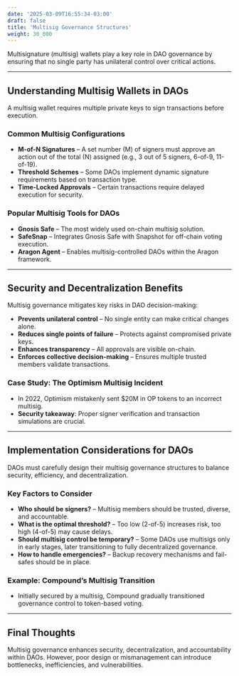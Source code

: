 ```yaml
---
date: '2025-03-09T16:55:34-03:00'
draft: false
title: 'Multisig Governance Structures'
weight: 30_000
---
```


Multisignature (multisig) wallets play a key role in DAO governance by ensuring that no single party has unilateral control over critical actions. 

---

## **Understanding Multisig Wallets in DAOs**  

A multisig wallet requires multiple private keys to sign transactions before execution.  

### **Common Multisig Configurations**  
- **M-of-N Signatures** – A set number (M) of signers must approve an action out of the total (N) assigned (e.g., 3 out of 5 signers, 6-of-9, 11-of-19).  
- **Threshold Schemes** – Some DAOs implement dynamic signature requirements based on transaction type.  
- **Time-Locked Approvals** – Certain transactions require delayed execution for security.  

### **Popular Multisig Tools for DAOs**  
- **Gnosis Safe** – The most widely used on-chain multisig solution.  
- **SafeSnap** – Integrates Gnosis Safe with Snapshot for off-chain voting execution.  
- **Aragon Agent** – Enables multisig-controlled DAOs within the Aragon framework.  

---

## **Security and Decentralization Benefits**  

Multisig governance mitigates key risks in DAO decision-making:  

- **Prevents unilateral control** – No single entity can make critical changes alone.  
- **Reduces single points of failure** – Protects against compromised private keys.  
- **Enhances transparency** – All approvals are visible on-chain.  
- **Enforces collective decision-making** – Ensures multiple trusted members validate transactions.  

### **Case Study: The Optimism Multisig Incident**  
- In 2022, Optimism mistakenly sent $20M in OP tokens to an incorrect multisig.  
- **Security takeaway**: Proper signer verification and transaction simulations are crucial.  

---

## **Implementation Considerations for DAOs**  

DAOs must carefully design their multisig governance structures to balance security, efficiency, and decentralization.  

### **Key Factors to Consider**  
- **Who should be signers?** – Multisig members should be trusted, diverse, and accountable.  
- **What is the optimal threshold?** – Too low (2-of-5) increases risk, too high (4-of-5) may cause delays.  
- **Should multisig control be temporary?** – Some DAOs use multisigs only in early stages, later transitioning to fully decentralized governance.  
- **How to handle emergencies?** – Backup recovery mechanisms and fail-safes should be in place.  

### **Example: Compound’s Multisig Transition**  
- Initially secured by a multisig, Compound gradually transitioned governance control to token-based voting.  

---

## **Final Thoughts**  

Multisig governance enhances security, decentralization, and accountability within DAOs. However, poor design or mismanagement can introduce bottlenecks, inefficiencies, and vulnerabilities.  

